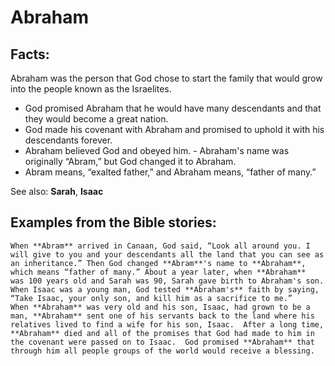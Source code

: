 Abraham
=======

###

Facts:
------

Abraham was the person that God chose to start the family that would
grow into the people known as the Israelites.

-   God promised Abraham that he would have many descendants and that
    they would become a great nation.
-   God made his covenant with Abraham and promised to uphold it with
    his descendants forever.
-   Abraham believed God and obeyed him.  -   Abraham's name was
originally “Abram,” but God changed it to
    Abraham.
-   Abram means, “exalted father,” and Abraham means, “father
of many.”

See also: **Sarah**, **Isaac**

Examples from the Bible stories:
--------------------------------

    When **Abram** arrived in Canaan, God said, “Look all around you. I
    will give to you and your descendants all the land that you can see as
    an inheritance.” Then God changed **Abram**'s name to **Abraham**,
    which means “father of many.” About a year later, when **Abraham**
    was 100 years old and Sarah was 90, Sarah gave birth to Abraham's son.
    When Isaac was a young man, God tested **Abraham's** faith by saying,
    “Take Isaac, your only son, and kill him as a sacrifice to me.”
    When **Abraham** was very old and his son, Isaac, had grown to be a
    man, **Abraham** sent one of his servants back to the land where his
    relatives lived to find a wife for his son, Isaac.  After a long time,
    **Abraham** died and all of the promises that God had made to him in
    the covenant were passed on to Isaac.  God promised **Abraham** that
    through him all people groups of the world would receive a blessing.
